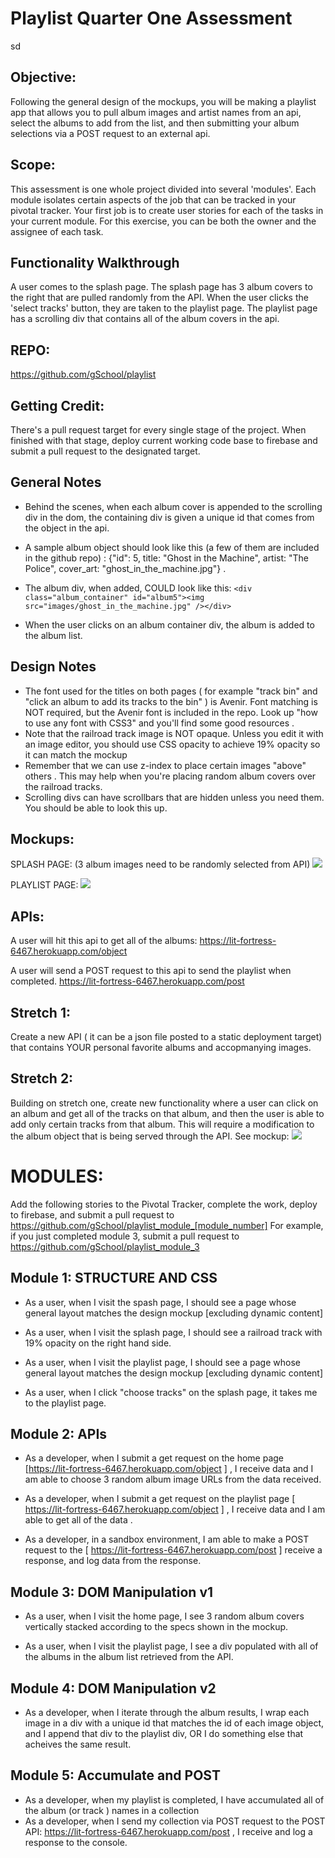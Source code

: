 # Playlist Quarter One Assessment 

sd
## Objective: 
Following the general design of the mockups, you will be making a playlist app that allows you to pull album images and artist names from an api, select the albums to add from the list, and then submitting your album selections via a POST request to an external api.

## Scope: 
This assessment is one whole project divided into several 'modules'. Each module isolates certain aspects of the job that can be tracked in your pivotal tracker. Your first job is to create user stories for each of the tasks in your current module.  For this exercise, you can be both the owner and the assignee of each task.

## Functionality Walkthrough
A user comes to the splash page. The splash page has 3 album covers to the right that are pulled randomly from the API.  When the user clicks the 'select tracks' button, they are taken to the playlist page.  The playlist page has a scrolling div that contains all of the album covers in the api. 

## REPO: 
https://github.com/gSchool/playlist

## Getting Credit: 
There's a pull request target for every single stage of the project. When finished with that stage, deploy current working code base to firebase and submit a pull request to the designated target. 
 

## General Notes 

* Behind the scenes, when each album cover is appended to the scrolling div in the dom, the containing div is given a unique id that comes from the object in the api.  

* A sample album object should look like this (a few of them are included in the github repo)  :  {"id": 5, title: "Ghost in the Machine", artist: "The Police", cover_art: "ghost_in_the_machine.jpg"} .  

* The album div, when added, COULD look like this:
``` <div class="album_container" id="album5"><img src="images/ghost_in_the_machine.jpg" /></div> ```

* When the user clicks on an album container div, the album is added to the album list. 

## Design Notes  
- The font used for the titles on both pages ( for example "track bin" and "click an album to add its tracks to the bin" ) is Avenir. Font matching is NOT required, but the Avenir font is included in the repo. Look up "how to use any font with CSS3" and you'll find some good resources .
- Note that the railroad track image is NOT opaque.  Unless you edit it with an image editor, you should use CSS opacity to achieve 19% opacity so it can match the mockup
- Remember that we can use z-index to place certain images "above" others .  This may help when you're placing random album covers over the railroad tracks. 
- Scrolling divs can have scrollbars that are hidden unless you need them. You should be able to look this up. 

## Mockups: 
SPLASH PAGE: 
(3 album images need to be randomly selected from API) 
![](https://raw.githubusercontent.com/Nmuta/playlist/master/mockups/splash_page.png)

PLAYLIST PAGE: 
![](https://raw.githubusercontent.com/Nmuta/playlist/master/mockups/playlist_page.png)

## APIs: 
A user will hit this api to get all of the albums: 
https://lit-fortress-6467.herokuapp.com/object

A user will send a POST request to this api to send the playlist when completed. https://lit-fortress-6467.herokuapp.com/post


## Stretch 1: 
Create a new API ( it can be a json file posted to a static deployment target)  that contains YOUR personal favorite albums and accopmanying images. 

## Stretch 2: 
Building on stretch one, create new functionality where a user can click on an album and get all of the tracks on that album, and then the user is able to add only certain tracks from that album.  This will require a modification to the album object that is being served through the API. See mockup: 
![](https://raw.githubusercontent.com/gSchool/playlist/master/mockups/playlist_stretch2.fw.png) 



# MODULES: 
Add the following stories to the Pivotal Tracker, complete the work, deploy to firebase, and submit a pull request to https://github.com/gSchool/playlist_module_[module_number] 
For example, if you just completed module 3, submit a pull request to https://github.com/gSchool/playlist_module_3


## Module 1: STRUCTURE AND CSS

* As a user, when I visit the spash page, I should see a page whose general layout matches the design mockup [excluding dynamic content] 

* As a user, when I visit the splash page, I should see a railroad track with 19% opacity on the right hand side. 

* As a user, when I visit the playlist page, I should see a page whose general layout matches the design mockup [excluding dynamic content] 

* As a user, when I click "choose tracks" on the splash page, it takes me to the playlist page. 


## Module 2: APIs
* As a developer, when I submit a get request on the home page [https://lit-fortress-6467.herokuapp.com/object ] , I receive data and I am able to choose 3 random album image URLs from the data received. 

* As a developer, when I submit a get request on the playlist page [ https://lit-fortress-6467.herokuapp.com/object ] , I receive data and I am able to get all of the data . 

* As a developer, in a sandbox environment, I am able to make a POST request to the [ https://lit-fortress-6467.herokuapp.com/post ] receive a response, and log data from the response. 

## Module 3: DOM Manipulation v1

* As a user, when I visit the home page, I see 3 random album covers vertically stacked according to the specs shown in the mockup. 

* As a user, when I visit the playlist page, I see a div populated with all of the albums in the album list retrieved from the API. 

## Module 4: DOM Manipulation v2

* As a developer, when I iterate through the album results, I wrap each image in a div with a unique id that matches the id of each image object, and I append that div to the playlist div, OR I do something else that acheives the same result. 


## Module 5: Accumulate and POST

* As a developer, when my playlist is completed, I have accumulated all of the album (or track ) names in a collection
* As a developer, when I send my collection via POST request to the POST API: https://lit-fortress-6467.herokuapp.com/post , I receive and log a response to the console. 










